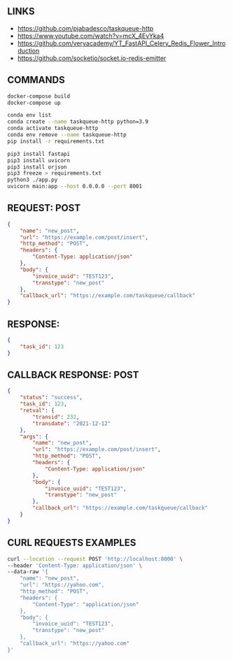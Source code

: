 ## LINKS
- https://github.com/pjabadesco/taskqueue-http
- https://www.youtube.com/watch?v=mcX_4EvYka4
- https://github.com/veryacademy/YT_FastAPI_Celery_Redis_Flower_Introduction
- https://github.com/socketio/socket.io-redis-emitter

## COMMANDS
```sh
docker-compose build
docker-compose up

conda env list
conda create --name taskqueue-http python=3.9
conda activate taskqueue-http
conda env remove --name taskqueue-http
pip install -r requirements.txt

pip3 install fastapi
pip3 install uvicorn
pip3 install orjson
pip3 freeze > requirements.txt
python3 ./app.py
uvicorn main:app --host 0.0.0.0 --port 8001
```

## REQUEST: POST
```json
{
    "name": "new_post",
    "url": "https://example.com/post/insert",
    "http_method": "POST",
    "headers": {
        "Content-Type: application/json"
    },
    "body": {
        "invoice_uuid": "TEST123", 
        "transtype": "new_post"
    },
    "callback_url": "https://example.com/taskqueue/callback"
}
```

## RESPONSE:
```json
{
    "task_id": 123
}
```

## CALLBACK RESPONSE: POST
```json
{
    "status": "success",
    "task_id": 123,
    "retval": {
        "transid": 232,
        "transdate": "2021-12-12"
    },
    "args": {
        "name": "new_post",
        "url": "https://example.com/post/insert",
        "http_method": "POST",
        "headers": {
            "Content-Type: application/json"
        },
        "body": {
            "invoice_uuid": "TEST123", 
            "transtype": "new_post"
        },
        "callback_url": "https://example.com/taskqueue/callback"
    }
}
```


## CURL REQUESTS EXAMPLES
```bash
curl --location --request POST 'http://localhost:8000' \
--header 'Content-Type: application/json' \
--data-raw '{
    "name": "new_post",
    "url": "https://yahoo.com",
    "http_method": "POST",
    "headers": {
        "Content-Type": "application/json"
    },
    "body": {
        "invoice_uuid": "TEST123", 
        "transtype": "new_post"
    },
    "callback_url": "https://yahoo.com"
}'
```
